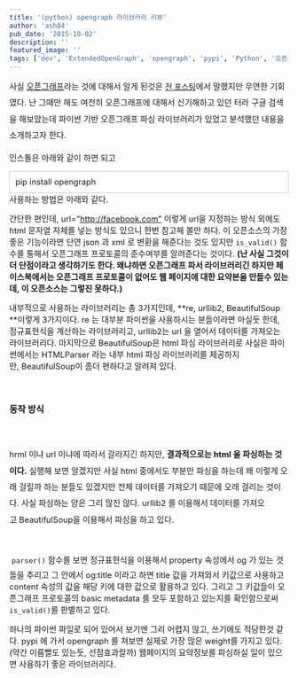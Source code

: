 ```yaml
---
title: '(python) opengraph 라이브러리 리뷰'
author: 'ash84'
pub_date: '2015-10-02'
description: ''
featured_image: ''
tags: ['dev', 'ExtendedOpenGraph', 'opengraph', 'pypi', 'Python', '오픈그래프', '파이썬']
---
```



<span style="text-align: justify; font-size: 11pt; line-height: 2;">사실 [오픈그래프](http://ogp.me)라는 것에 대해서 알게 된것은 </span>[전 포스팅](http://ash84.tistory.com/1000)<span style="text-align: justify; font-size: 11pt; line-height: 2;">에서 말했지만 우연한 기회였다. 난 그때만 해도 여전히 오픈그래프에 대해서 신기해하고 있던 터라 구글 검색을 해보았는데 파이썬 기반 오픈그래프 파싱 라이브러리가 있었고 분석했던 내용을 소개하고자 한다. </span>

<span style="font-size: 11pt;">인스톨은 아래와 같이 하면 되고 </span>

<div class="txc-textbox" style="border: 1px solid #cbcbcb; background-color: #ffffff; padding: 10px;"><span style="font-size: 11pt;">pip install opengraph </span>

</div><span style="font-size: 11pt;">사용하는 방법은 아래와 같다. </span>

<script src="https://gist.github.com/AhnSeongHyun/6010278.js"></script>

<span style="font-size: 11pt;">간단한 편인데, url=”http://facebook.com” 이렇게 url을 지정하는 방식 외에도 html 문자열 자체를 넣는 방식도 있으니 한번 참고해 볼만 하다. 이 오픈소스의 가장 좋은 기능이라면 단연 json 과 xml 로 변환을 해준다는 것도 있지만 `is_valid()` 함수를 통해서 오픈그래프 프로토콜의 준수여부를 알려준다는 것이다. **(난 사실 그것이 더 단점이라고 생각하기도 한다. 왜냐하면 오픈그래프 파서 라이브러리긴 하지만 페이스북에서는 오픈그래프 프로토콜이 없어도 웹 페이지에 대한 요약본을 만들수 있는데, 이 오픈소스는 그렇진 못하다.)**</span>

<span style="font-size: 11pt;">내부적으로 사용하는 라이브러리는 총 3가지인데, **re, urllib2, BeautifulSoup **이렇게 3가지이다. re 는 대부분 파이썬을 사용하시는 분들이라면 아실듯 한데, 정규표현식을 계산하는 라이브러리고, urllib2는 url 을 열어서 데이터를 가져오는 라이브러리다. 마지막으로 BeautifulSoup은 html 파싱 라이브러리로 사실은 파이썬에서는 HTMLParser 라는 내부 html 파싱 라이브러리를 제공하지만, </span><span style="font-size: 11pt; line-height: 1.5;">BeautifulSoup이 좀더 편하다고 알려져 있다. </span>

<span style="font-size: 11pt; line-height: 1.5;"> </span>

<span style="font-size: 11pt; line-height: 2;">**<span style="font-size: 12pt;">동작 방식</span>**</span>

<span style="font-size: 9pt; line-height: 2;"> </span>

<span style="font-size: 11pt; line-height: 2;">hrml 이냐 url 이냐에 따라서 갈라지긴 하지만, **결과적으로는 html 을 파싱하는 것이다.** 실행해 보면 알겠지만 사실 html 중에서도 부분만 파싱을 하는데 왜 이렇게 오래 걸릴까 하는 분들도 있겠지만 전체 데이터를 가져오기 때문에 오래 걸리는 것이다. 사실 파싱하는 양은 그리 많진 않다. urllib2 를 이용해서 데이터를 가져오고 </span><span style="font-size: 11pt;">BeautifulSoup을 이용해서 파싱을 하고 있다. </span>

<span style="font-size: 9pt;"> </span>

<span style="font-size: 15px; line-height: 29px;"> </span><span style="font-size: 15px; line-height: 29px;">`parser()`</span><span style="font-size: 11pt;"> 함수를 보면 정규표현식을 이용해서 property 속성에서 og 가 있는 것들을 추리고 그 안에서 og:title 이라고 하면 title 값을 가져와서 키값으로 사용하고 content 속성의 값을 해당 키에 대한 값으로 활용하고 있다. 그리고 그 키값들이 오픈그래프 프로토콜의 basic metadata 를 모두 포함하고 있는지를 확인함으로써 `is_valid()`를 판별하고 있다. </span>

<span style="font-size: 11pt;">하나의 파이썬 파일로 되어 있어서 보기엔 그리 어렵지 않고, 쓰기에도 적당한것 같다. pypi 에 가서 opengraph 를 쳐보면 실제로 가장 많은 weight를 가지고 있다.(약간 이름빨도 있는듯, 선점효과랄까) 웹페이지의 요약정보를 파싱하실 일이 있으면 사용하기 좋은 라이브러리다. </span>



